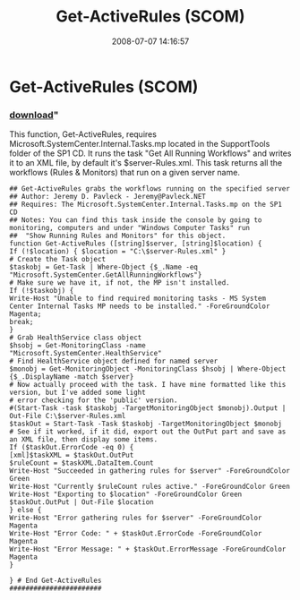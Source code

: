 ﻿---
pid:            454
parent:         0
children:       
poster:         Jeremy D Pavleck
title:          Get-ActiveRules (SCOM)
date:           2008-07-07 14:16:57
format:         posh
---

# Get-ActiveRules (SCOM)

### [download](454.ps1)"

This function, Get-ActiveRules, requires Microsoft.SystemCenter.Internal.Tasks.mp located in the SupportTools folder of the SP1 CD. It runs the task "Get All Running Workflows" and writes it to an XML file, by default it's $server-Rules.xml. This task returns all the workflows (Rules & Monitors) that run on a given server name. 

```posh
## Get-ActiveRules grabs the workflows running on the specified server
## Author: Jeremy D. Pavleck - Jeremy@Pavleck.NET
## Requires: The Microsoft.SystemCenter.Internal.Tasks.mp on the SP1 CD
## Notes: You can find this task inside the console by going to monitoring, computers and under "Windows Computer Tasks" run
##  "Show Running Rules and Monitors" for this object.
function Get-ActiveRules ([string]$server, [string]$location) {
If (!$location) { $location = "C:\$server-Rules.xml" }
# Create the Task object
$taskobj = Get-Task | Where-Object {$_.Name -eq "Microsoft.SystemCenter.GetAllRunningWorkflows"}
# Make sure we have it, if not, the MP isn't installed.
If (!$taskobj) {
Write-Host "Unable to find required monitoring tasks - MS System Center Internal Tasks MP needs to be installed." -ForeGroundColor Magenta;
break;
}
# Grab HealthService class object
$hsobj = Get-MonitoringClass -name "Microsoft.SystemCenter.HealthService"
# Find HealthService object defined for named server
$monobj = Get-MonitoringObject -MonitoringClass $hsobj | Where-Object {$_.DisplayName -match $server}
# Now actually proceed with the task. I have mine formatted like this version, but I've added some light
# error checking for the 'public' version.
#(Start-Task -task $taskobj -TargetMonitoringObject $monobj).Output | Out-File C:\$server-Rules.xml
$taskOut = Start-Task -Task $taskobj -TargetMonitoringObject $monobj 
# See if it worked, if it did, export out the OutPut part and save as an XML file, then display some items.
If ($taskOut.ErrorCode -eq 0) {
[xml]$taskXML = $taskOut.OutPut 
$ruleCount = $taskXML.DataItem.Count
Write-Host "Succeeded in gathering rules for $server" -ForeGroundColor Green
Write-Host "Currently $ruleCount rules active." -ForeGroundColor Green
Write-Host "Exporting to $location" -ForeGroundColor Green
$taskOut.OutPut | Out-File $location
} else {
Write-Host "Error gathering rules for $server" -ForeGroundColor Magenta
Write-Host "Error Code: " + $taskOut.ErrorCode -ForeGroundColor Magenta
Write-Host "Error Message: " + $taskOut.ErrorMessage -ForeGroundColor Magenta
}

} # End Get-ActiveRules
#######################
```
